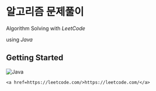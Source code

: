 # 알고리즘 문제풀이
Algorithm Solving with *LeetCode*

using *Java*

## Getting Started
![Java](https://img.shields.io/badge/java-%23ED8B00.svg?style=for-the-badge&logo=openjdk&logoColor=white)
```
<a href=https://leetcode.com/>https://leetcode.com/</a>
```

